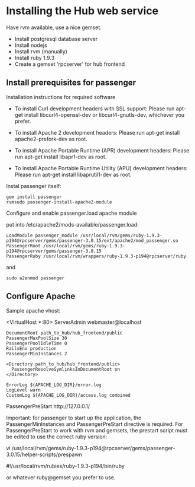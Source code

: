 Installing the Hub web service
==============================

Have rvm available, use a nice gemset.

* Install postgresql database server
* Install nodejs
* Install rvm (manually)
* Install ruby 1.9.3
* Create a gemset 'rpcserver' for hub frontend

Install prerequisites for passenger
-----------------------------------

Installation instructions for required software

* To install Curl development headers with SSL support:
    Please run apt-get install libcurl4-openssl-dev or libcurl4-gnutls-dev, whichever you prefer.

* To install Apache 2 development headers:
    Please run apt-get install apache2-prefork-dev as root.

* To install Apache Portable Runtime (APR) development headers:
    Please run apt-get install libapr1-dev as root.

* To install Apache Portable Runtime Utility (APU) development headers:
    Please run apt-get install libaprutil1-dev as root.

Instal passenger itself:

    gem install passenger
    rvmsudo passenger-install-apache2-module

Configure and enable passenger.load apache module

put into /etc/apache2/mods-available/passenger.load:

    LoadModule passenger_module /usr/local/rvm/gems/ruby-1.9.3-p194@rpcserver/gems/passenger-3.0.15/ext/apache2/mod_passenger.so
    PassengerRoot /usr/local/rvm/gems/ruby-1.9.3-p194@rpcserver/gems/passenger-3.0.15
    PassengerRuby /usr/local/rvm/wrappers/ruby-1.9.3-p194@rpcserver/ruby

and

    sudo a2enmod passenger

Configure Apache
----------------

Sample apache vhost:

  <VirtualHost *:80>
  ServerAdmin webmaster@localhost

    DocumentRoot path_to_hub/hub_frontend/public
    PassengerMaxPoolSize 30
    PassengerPoolIdleTime 0
    RailsEnv production
    PassengerMinInstances 2

    <Directory path_to_hub/hub_frontend/public>
      PassengerResolveSymlinksInDocumentRoot on
    </Directory>

    ErrorLog ${APACHE_LOG_DIR}/error.log
    LogLevel warn
    CustomLog ${APACHE_LOG_DIR}/access.log combined

  </VirtualHost>
  PassengerPreStart http://127.0.0.1/

Important: for passenger to start up the application, the PassengerMinInstances and PassengerPreStart directive is required.
For PassengerPreStart to work with rvm and gemsets, the prestart script must be edited to use the correct ruby version:

  vi /usr/local/rvm/gems/ruby-1.9.3-p194@rpcserver/gems/passenger-3.0.15/helper-scripts/prespawn

  #!/usr/local/rvm/rubies/ruby-1.9.3-p194/bin/ruby

or whatever ruby@gemset you prefer to use.
